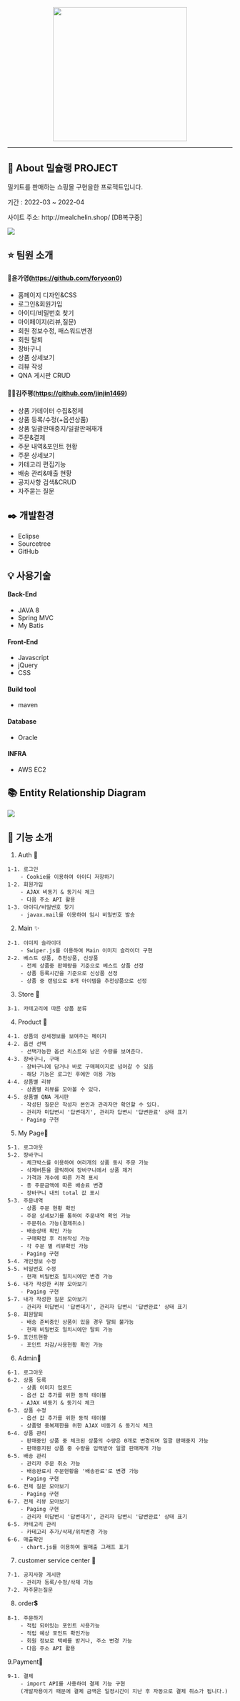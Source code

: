 
<p align="center"><img src ="https://user-images.githubusercontent.com/92283099/163509976-5d08945c-e91f-4d5f-b979-1cc08e65c3d4.png" width="300px" height="300px" /></p>

---------------------------------------


## 📌 About 밀슐랭 PROJECT
<p>밀키트를 판매하는 쇼핑몰 구현을한 프로젝트입니다.</p>
<p>기간 : 2022-03 ~ 2022-04</p>
<p> 사이트 주소: http://mealchelin.shop/ [DB복구중]</p>
<img src ="https://user-images.githubusercontent.com/92283099/163513494-eb9a0114-bba0-4e34-a19c-3cbada313060.PNG">

## ⭐ 팀원 소개
#### 🙋윤가영(https://github.com/foryoon0)
- 홈페이지 디자인&CSS
- 로그인&회원가입
- 아이디/비밀번호 찾기
- 마이페이지(리뷰,질문)
- 회원 정보수정, 패스워드변경
- 회원 탈퇴
- 장바구니
- 상품 상세보기
- 리뷰 작성
- QNA 게시판 CRUD

#### 🙋‍♂️김주평(https://github.com/jinjin1469)
- 상품 가데이터 수집&정제
- 상품 등록/수정(+옵션상품)
- 상품 일괄판매중지/일괄판매재개
- 주문&결제
- 주문 내역&포인트 현황
- 주문 상세보기
- 카테고리 편집기능
- 배송 관리&매출 현황
- 공지사항 검색&CRUD
- 자주묻는 질문


## ✒️ 개발환경
- Eclipse
- Sourcetree
- GitHub

## 💡 사용기술
#### Back-End
- JAVA 8
- Spring MVC
- My Batis

#### Front-End
- Javascript
- jQuery
- CSS

#### Build tool
- maven

#### Database
- Oracle

#### INFRA
- AWS EC2

## 📚 Entity Relationship Diagram
<img src="https://user-images.githubusercontent.com/92283099/163517278-2b74be8e-a8bd-4bb5-94af-9b78a11002a6.png">





## 🌟 기능 소개
1. Auth 🔐
```
1-1. 로그인 
    - Cookie를 이용하여 아이디 저장하기
1-2. 회원가입 
    - AJAX 비동기 & 동기식 체크
    - 다음 주소 API 활용 
1-3. 아이디/비밀번호 찾기
    - javax.mail를 이용하여 임시 비밀번호 발송
```
2. Main ✨
```
2-1. 이미지 슬라이더 
    - Swiper.js를 이용하여 Main 이미지 슬라이더 구현
2-2. 베스트 상품, 추천상품, 신상품
    - 전체 상품중 판매량을 기준으로 베스트 상품 선정
    - 상품 등록시간을 기준으로 신상품 선정
    - 상품 중 랜덤으로 8개 아이템을 추천상품으로 선정
```
3. Store 🛒
```
3-1. 카테고리에 따른 상품 분류 
```
4. Product 🎁
```
4-1. 상품의 상세정보를 보여주는 페이지 
4-2. 옵션 선택 
    - 선택가능한 옵션 리스트와 남은 수량를 보여준다.
4-3. 장바구니, 구매 
    - 장바구니에 담거나 바로 구매페이지로 넘어갈 수 있음 
    - 해당 기능은 로그인 후에만 이용 가능 
4-4. 상품별 리뷰
    - 상품별 리뷰를 모아볼 수 있다.
4-5. 상품별 QNA 게시판
    - 작성된 질문은 작성자 본인과 관리자만 확인할 수 있다.
    - 관리자 미답변시 '답변대기', 관리자 답변시 '답변완료' 상태 표기
    - Paging 구현 
```
5. My Page📝
```
5-1. 로그아웃 
5-2. 장바구니 
    - 체크박스를 이용하여 여러개의 상품 동시 주문 가능 
    - 삭제버튼을 클릭하여 장바구니에서 상품 제거 
    - 가격과 개수에 따른 가격 표시 
    - 총 주문금액에 따른 배송료 변경
    - 장바구니 내의 total 값 표시 
5-3. 주문내역
    - 상품 주문 현황 확인
    - 주문 상세보기를 통하여 주문내역 확인 가능 
    - 주문취소 가능(결제취소)
    - 배송상태 확인 가능
    - 구매확정 후 리뷰작성 가능
    - 각 주문 별 리뷰확인 가능
    - Paging 구현 
5-4. 개인정보 수정
5-5. 비밀번호 수정
    - 현재 비밀번호 일치시에만 변경 가능
5-6. 내가 작성한 리뷰 모아보기
    - Paging 구현 
5-7. 내가 작성한 질문 모아보기 
    - 관리자 미답변시 '답변대기', 관리자 답변시 '답변완료' 상태 표기
5-8. 회원탈퇴
    - 배송 준비중인 상품이 있을 경우 탈퇴 불가능
    - 현재 비밀번호 일치시에만 탈퇴 가능
5-9. 포인트현황
    - 포인트 차감/사용현황 확인 가능
```
6. Admin🔐
```
6-1. 로그아웃 
6-2. 상품 등록 
    - 상품 이미지 업로드 
    - 옵션 값 추가를 위한 동적 테이블 
    - AJAX 비동기 & 동기식 체크
6-3. 상품 수정
    - 옵션 값 추가를 위한 동적 테이블  
    - 상품명 중복제한을 위한 AJAX 비동기 & 동기식 체크
6-4. 상품 관리
    - 판매중인 상품 중 체크된 상품의 수량은 0개로 변경되며 일괄 판매중지 가능
    - 판매중지된 상품 중 수량을 입력받아 일괄 판매재개 가능
6-5. 배송 관리
    - 관리자 주문 취소 가능
    - 배송완료시 주문현황을 '배송완료'로 변경 가능
    - Paging 구현 
6-6. 전체 질문 모아보기
    - Paging 구현 
6-7. 전체 리뷰 모아보기
    - Paging 구현 
    - 관리자 미답변시 '답변대기', 관리자 답변시 '답변완료' 상태 표기
6-5. 카테고리 관리
    - 카테고리 추가/삭제/위치변경 가능
6-6. 매출확인
    - chart.js를 이용하여 월매출 그래프 표기
```

7. customer service center 📍
```
7-1. 공지사항 게시판
    - 관리자 등록/수정/삭제 가능
7-2. 자주묻는질문
```
8. order💲
```
8-1. 주문하기
    - 적립 되어있는 포인트 사용가능
    - 적립 예상 포인트 확인가능
    - 회원 정보로 택배를 받거나, 주소 변경 가능
    - 다음 주소 API 활용
```
9.Payment💸
```
9-1. 결제
    - import API를 사용하여 결제 기능 구현 
    (개발자용이기 때문에 결제 금액은 일정시간이 지난 후 자동으로 결제 취소가 됩니다.) 
```

